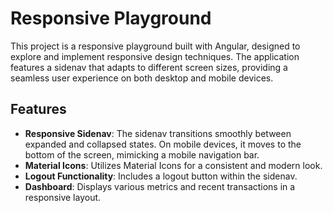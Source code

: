 # Responsive Playground

This project is a responsive playground built with Angular, designed to explore and implement responsive design techniques. The application features a sidenav that adapts to different screen sizes, providing a seamless user experience on both desktop and mobile devices.

## Features

- **Responsive Sidenav**: The sidenav transitions smoothly between expanded and collapsed states. On mobile devices, it moves to the bottom of the screen, mimicking a mobile navigation bar.
- **Material Icons**: Utilizes Material Icons for a consistent and modern look.
- **Logout Functionality**: Includes a logout button within the sidenav.
- **Dashboard**: Displays various metrics and recent transactions in a responsive layout.
